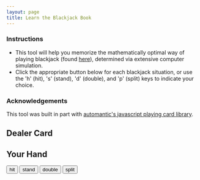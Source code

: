 ```yaml
---
layout: page 
title: Learn the Blackjack Book
---
```


<link rel="stylesheet" href="JavaScript-Playing-Cards/playingCards.ui.css">
<link rel="stylesheet" href="blackjack-book.css">

<script src="JavaScript-Playing-Cards/playingCards.js"></script>
<script src="JavaScript-Playing-Cards/playingCards.ui.js"></script>
<script src="blackjack-book.js"></script>
<script src="blackjack-game.js"></script>

<h3>Instructions</h3>
<ul>
  <li>This tool will help you memorize the mathematically optimal way of playing blackjack (found <a href="http://www.blackjackinfo.com/bjbse.php">here</a>), determined via extensive computer simulation.
  </li>
  <li>Click the appropriate button below for each blackjack situation, or use the 'h' (hit), 's' (stand), 'd' (double), and 'p' (split) keys to indicate your choice.
  </li>
</ul>
<h3>Acknowledgements</h5>
This tool was built in part with <a href="https://github.com/atomantic/JavaScript-Playing-Cards">automantic's javascript playing card library</a>.

<h2 class="center-align">Dealer Card</h2>
<div id="dealerHand"></div>

<h2 class="center-align">Your Hand</h2>
<div id="yourHand"></div>
  
<div id="options">
  <button id="hit" class="btn btn-default btn-md">hit</button>
  <button id="stand" class="btn btn-default btn-md">stand</button>
  <button id="double" class="btn btn-default btn-md">double</button>
  <button id="split" class="btn btn-default btn-md">split</button>
</div>
<br>
<h2 id="feedback"></h2>
